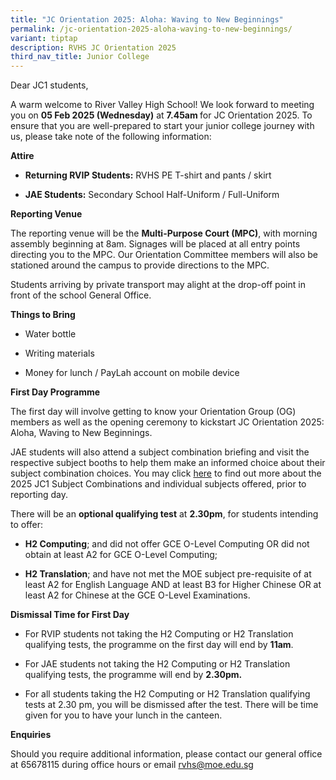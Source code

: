 ```yaml
---
title: "JC Orientation 2025: Aloha: Waving to New Beginnings"
permalink: /jc-orientation-2025-aloha-waving-to-new-beginnings/
variant: tiptap
description: RVHS JC Orientation 2025
third_nav_title: Junior College
---
```

<p>Dear JC1 students,</p>
<p>A warm welcome to River Valley High School! We look forward to meeting
you on <strong>05 Feb 2025 (Wednesday)</strong> at <strong>7.45am </strong>for
JC Orientation 2025. To ensure that you are well-prepared to start your
junior college journey with us, please take note of the following information:</p>
<p><strong>Attire</strong>
</p>
<ul data-tight="true" class="tight">
<li>
<p><strong>Returning RVIP Students:</strong> RVHS PE T-shirt and pants / skirt</p>
</li>
<li>
<p><strong>JAE Students:</strong> Secondary School Half-Uniform / Full-Uniform</p>
</li>
</ul>
<p><strong>Reporting Venue</strong>
</p>
<p>The reporting venue will be the <strong>Multi-Purpose Court (MPC)</strong>,
with morning assembly beginning at 8am. Signages will be placed at all
entry points directing you to the MPC. Our Orientation Committee members
will also be stationed around the campus to provide directions to the MPC.</p>
<p>Students arriving by private transport may alight at the drop-off point
in front of the school General Office.</p>
<p><strong>Things to Bring</strong>
</p>
<ul data-tight="true" class="tight">
<li>
<p>Water bottle</p>
</li>
<li>
<p>Writing materials</p>
</li>
<li>
<p>Money for lunch / PayLah account on mobile device</p>
</li>
</ul>
<p><strong>First Day Programme</strong>
</p>
<p>The first day will involve getting to know your Orientation Group (OG)
members as well as the opening ceremony to kickstart JC Orientation 2025:
Aloha, Waving to New Beginnings.</p>
<p>JAE students will also attend a subject combination briefing and visit
the respective subject booths to help them make an informed choice about
their subject combination choices. You may click <a href="https://www.rivervalleyhigh.moe.edu.sg/information/junior-college/2025-jc1-sbjctcombi/" rel="noopener noreferrer nofollow" target="_blank">here</a> to
find out more about the 2025 JC1 Subject Combinations and individual subjects
offered, prior to reporting day.</p>
<p>There will be an <strong>optional qualifying test</strong> at <strong>2.30pm</strong>,
for students intending to offer:</p>
<ul data-tight="true" class="tight">
<li>
<p><strong>H2 Computing</strong>; and did not offer GCE O-Level Computing
OR did not obtain at least A2 for GCE O-Level Computing;</p>
</li>
<li>
<p><strong>H2 Translation</strong>; and have not met the MOE subject pre-requisite
of at least A2 for English Language AND at least B3 for Higher Chinese
OR at least A2 for Chinese at the GCE O-Level Examinations.</p>
</li>
</ul>
<p><strong>Dismissal Time for First Day</strong>
</p>
<ul data-tight="true" class="tight">
<li>
<p>For RVIP students not taking the H2 Computing or H2 Translation qualifying
tests, the programme on the first day will end by <strong>11am</strong>.</p>
</li>
<li>
<p>For JAE students not taking the H2 Computing or H2 Translation qualifying
tests, the programme will end by <strong>2.30pm.</strong>
</p>
</li>
<li>
<p>For all students taking the H2 Computing or H2 Translation qualifying
tests at 2.30 pm, you will be dismissed after the test. There will be time
given for you to have your lunch in the canteen.</p>
</li>
</ul>
<p><strong>Enquiries</strong>
</p>
<p>Should you require additional information, please contact our general
office at 65678115 during office hours or email <a href="mailto:rvhs@moe.edu.sg" rel="noopener noreferrer nofollow" target="_blank">rvhs@moe.edu.sg</a>
</p>
<p></p>